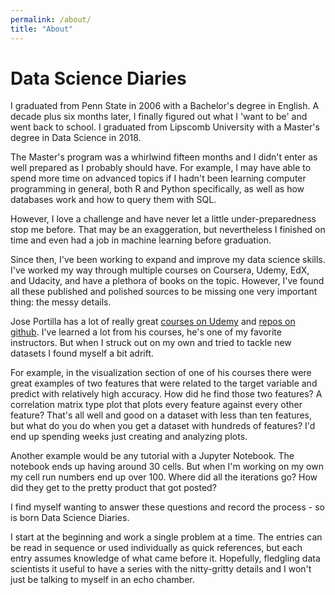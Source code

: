 ```yaml
---
permalink: /about/
title: "About"
---
```


# Data Science Diaries

I graduated from Penn State in 2006 with a Bachelor's degree in English. A decade plus six months later, I finally figured out what I 'want to be' and went back to school. I graduated from Lipscomb University with a Master's degree in Data Science in 2018.

The Master's program was a whirlwind fifteen months and I didn't enter as well prepared as I probably should have. For example, I may have able to spend more time on advanced topics if I hadn't been learning computer programming in general, both R and Python specifically, as well as how databases work and how to query them with SQL.

However, I love a challenge and have never let a little under-preparedness stop me before. That may be an exaggeration, but nevertheless I finished on time and even had a job in machine learning before graduation.

Since then, I've been working to expand and improve my data science skills. I've worked my way through multiple courses on Coursera, Udemy, EdX, and Udacity, and have a plethora of books on the topic. However, I've found all these published and polished sources to be missing one very important thing: the messy details.

Jose Portilla has a lot of really great [courses on Udemy](https://www.udemy.com/user/joseportilla/) and [repos on github](https://github.com/jmportilla). I've learned a lot from his courses, he's one of my favorite instructors. But when I struck out on my own and tried to tackle new datasets I found myself a bit adrift.

For example, in the visualization section of one of his courses there were great examples of two features that were related to the target variable and predict with relatively high accuracy. How did he find those two features? A correlation matrix type plot that plots every feature against every other feature? That's all well and good on a dataset with less than ten features, but what do you do when you get a dataset with hundreds of features? I'd end up spending weeks just creating and analyzing plots.

Another example would be any tutorial with a Jupyter Notebook. The notebook ends up having around 30 cells. But when I'm working on my own my cell run numbers end up over 100. Where did all the iterations go? How did they get to the pretty product that got posted?

I find myself wanting to answer these questions and record the process - so is born Data Science Diaries.

I start at the beginning and work a single problem at a time. The entries can be read in sequence or used individually as quick references, but each entry assumes knowledge of what came before it. Hopefully, fledgling data scientists it useful to have a series with the nitty-gritty details and I won't just be talking to myself in an echo chamber.